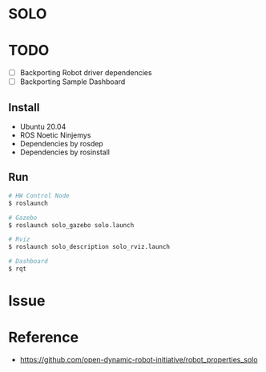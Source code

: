 # SOLO

# TODO
- [ ] Backporting Robot driver dependencies
- [ ] Backporting Sample Dashboard

## Install
- Ubuntu 20.04
- ROS Noetic Ninjemys
- Dependencies by rosdep
- Dependencies by rosinstall

## Run
```sh
# HW Control Node
$ roslaunch

# Gazebo
$ roslaunch solo_gazebo solo.launch

# Rviz
$ roslaunch solo_description solo_rviz.launch

# Dashboard
$ rqt
```

# Issue

# Reference
- https://github.com/open-dynamic-robot-initiative/robot_properties_solo
